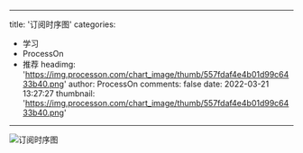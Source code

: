 
---
title: '订阅时序图'
categories: 
 - 学习
 - ProcessOn
 - 推荐
headimg: 'https://img.processon.com/chart_image/thumb/557fdaf4e4b01d99c6433b40.png'
author: ProcessOn
comments: false
date: 2022-03-21 13:27:27
thumbnail: 'https://img.processon.com/chart_image/thumb/557fdaf4e4b01d99c6433b40.png'
---

<div>   
<img class="thumb" alt="订阅时序图" src="https://img.processon.com/chart_image/thumb/557fdaf4e4b01d99c6433b40.png" referrerpolicy="no-referrer">
<p></p>  
</div>
            